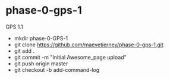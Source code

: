 # phase-0-gps-1
GPS 1.1 

- mkdir phase-0-GPS-1
- git clone https://github.com/maevetierney/phase-0-gps-1.git
- git add .
- git commit -m "Initial Awesome_page upload"
- git push origin master 
- git checkout -b add-command-log
